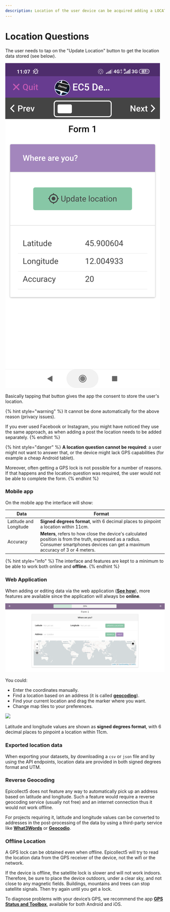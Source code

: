 ```yaml
---
description: Location of the user device can be acquired adding a LOCATION question.
---
```


# Location Questions

The user needs to tap on the "Update Location" button to get the location data stored (see below).

![](../.gitbook/assets/location.png)

Basically tapping that button gives the app the consent to store the user's location.

{% hint style="warning" %}
It cannot be done automatically for the above reason (privacy issues).&#x20;

If you ever used Facebook or Instagram, you might have noticed they use the same approach, as when adding a post the location needs to be added separately.
{% endhint %}

{% hint style="danger" %}
**A location question cannot be required**: a user might not want to answer that, or the device might lack GPS capabilities (for example a cheap Android tablet).

Moreover, often getting a GPS lock is not possible for a number of reasons. If that happens and the location question was required, the user would not be able to complete the form.
{% endhint %}

### Mobile app

On the mobile app the interface will show:

| Data                   | Format                                                                                                                                                                               |
| ---------------------- | ------------------------------------------------------------------------------------------------------------------------------------------------------------------------------------ |
| Latitude and Longitude | **Signed degrees format**, with 6 decimal places to pinpoint a location within 11cm.                                                                                                 |
| Accuracy               | **Meters**, refers to how close the device's calculated position is from the truth, expressed as a radius. Consumer smartphones devices can get a maximum accuracy of 3 or 4 meters. |

{% hint style="info" %}
The interface and features are kept to a minimum to be able to work both online and **offline.**
{% endhint %}

### Web Application

When adding or editing data via the web application ([**See how**](https://app.gitbook.com/adding-data.md)), more features are available since the application will always be **online**.

![](<../.gitbook/assets/Screen Shot 2019-10-18 at 11.12.53.png>)

You could:

* Enter the coordinates manually.
* Find a location based on an address (it is called [**geocoding**](https://en.wikipedia.org/wiki/Geocoding)).
* Find your current location and drag the marker where you want.
* Change map tiles to your preferences.

![](../.gitbook/assets/Screen\_Shot\_2019-10-18\_at\_11\_18\_25.jpg)

Latitude and longitude values are shown as **signed degrees format**, with 6 decimal places to pinpoint a location within 11cm.

### Exported location data

When exporting your datasets, by downloading a `csv` or `json` file and by using the API endpoints, location data are provided in both signed degrees format and UTM.



### Reverse Geocoding

Epicollect5 does not feature any way to automatically pick up an address based on latitude and longitude. Such a feature would require a reverse geocoding service (usually not free) and an internet connection thus it would not work offline.

For projects requiring it, latitude and longitude values can be converted to addresses in the post-processing of the data by using a third-party service like [**What3Words**](https://what3words.com/products/batch-converter/) or [**Geocodio**](https://www.geocod.io/upload/).

### Offline Location

A GPS lock can be obtained even when offline. Epicollect5 will try to read the location data from the GPS receiver of the device, not the wifi or the network.

If the device is offline, the satellite lock is slower and will not work indoors. Therefore, be sure to place the device outdoors, under a clear sky, and not close to any magnetic fields. Buildings, mountains and trees can stop satellite signals. Then try again until you get a lock.

To diagnose problems with your device’s GPS, we recommend the app [**GPS Status and Toolbox**](https://mobiwia.com/gpsstatus/), available for both Android and iOS.
